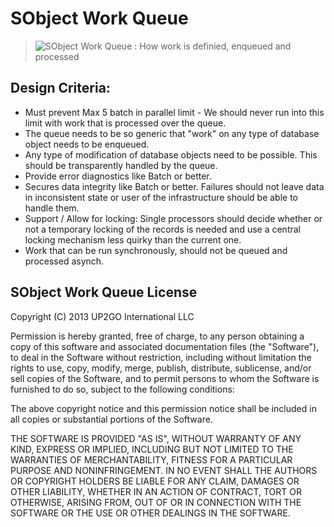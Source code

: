 # SObject Work Queue #

> ![SObject Work Queue : How work is definied, enqueued and processed](https://dl.dropboxusercontent.com/u/240888/SObjectWorkQueueInfrastructure.png)
 
## Design Criteria: ##
- Must prevent Max 5 batch in parallel limit - We should never run into this limit with work that is processed over the queue.	 	 	 
- The queue needs to be so generic that "work" on any type of database object needs to be enqueued.	 	 	 
- Any type of modification of database objects need to be possible. This should be transparently handled by the queue.	 	 	 
- Provide error diagnostics like Batch or better. 	 
- Secures data integrity like Batch or better. Failures should not leave data in inconsistent state or user of the infrastructure should be able to handle them.	 	 	 
- Support / Allow for locking: Single processors should decide whether or not a temporary locking of the records is needed and use a central locking mechanism less quirky than the current one.	 	 	 
- Work that can be run synchronously, should not be queued and processed asynch.


## SObject Work Queue License ##

Copyright (C) 2013 UP2GO International LLC

Permission is hereby granted, free of charge, to any person obtaining a
copy of this software and associated documentation files (the
"Software"), to deal in the Software without restriction, including
without limitation the rights to use, copy, modify, merge, publish,
distribute, sublicense, and/or sell copies of the Software, and to
permit persons to whom the Software is furnished to do so, subject to
the following conditions:

The above copyright notice and this permission notice shall be included
in all copies or substantial portions of the Software.

THE SOFTWARE IS PROVIDED "AS IS", WITHOUT WARRANTY OF ANY KIND, EXPRESS
OR IMPLIED, INCLUDING BUT NOT LIMITED TO THE WARRANTIES OF
MERCHANTABILITY, FITNESS FOR A PARTICULAR PURPOSE AND
NONINFRINGEMENT. IN NO EVENT SHALL THE AUTHORS OR COPYRIGHT HOLDERS BE
LIABLE FOR ANY CLAIM, DAMAGES OR OTHER LIABILITY, WHETHER IN AN ACTION
OF CONTRACT, TORT OR OTHERWISE, ARISING FROM, OUT OF OR IN CONNECTION
WITH THE SOFTWARE OR THE USE OR OTHER DEALINGS IN THE SOFTWARE.
